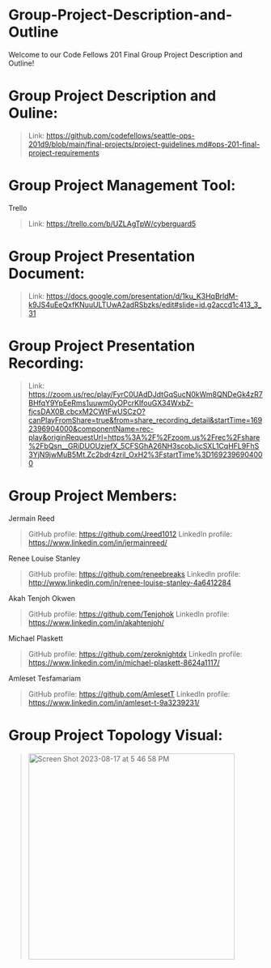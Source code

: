 # Group-Project-Description-and-Outline
Welcome to our Code Fellows 201 Final Group Project Description and Outline!


# Group Project Description and Ouline:
 
  > Link: https://github.com/codefellows/seattle-ops-201d9/blob/main/final-projects/project-guidelines.md#ops-201-final-project-requirements


# Group Project Management Tool:

Trello
>Link: https://trello.com/b/UZLAgTpW/cyberguard5 


# Group Project Presentation Document:

>Link: https://docs.google.com/presentation/d/1ku_K3HqBrldM-k9JS4uEeQxfKNuuULTUwA2adRSbzks/edit#slide=id.g2accd1c413_3_31 


# Group Project Presentation Recording:

>Link: https://zoom.us/rec/play/FyrC0UAdDJdtGqSucN0kWm8QNDeGk4zR7BHfqY9YpEeRms1uuwm0yOPcrKIfouGX34WxbZ-fjcsDAX0B.cbcxM2CWtFwUSCzO?canPlayFromShare=true&from=share_recording_detail&startTime=1692396904000&componentName=rec-play&originRequestUrl=https%3A%2F%2Fzoom.us%2Frec%2Fshare%2FbQsn__GRiDUOUzjefX_5CFSGhA26NH3scobJicSXL1CqHFL9FhS3YjN9jwMuB5Mt.Zc2bdr4zril_OxH2%3FstartTime%3D1692396904000 


# Group Project Members:

Jermain Reed
> GitHub profile: https://github.com/Jreed1012
> LinkedIn profile: https://www.linkedin.com/in/jermainreed/

Renee Louise Stanley
> GitHub profile: https://github.com/reneebreaks
> LinkedIn profile: http://www.linkedin.com/in/renee-louise-stanley-4a6412284

Akah Tenjoh Okwen
> GitHub profile: https://github.com/Tenjohok
> LinkedIn profile: https://www.linkedin.com/in/akahtenjoh/

Michael Plaskett
> GitHub profile: https://github.com/zeroknightdx
> LinkedIn profile: https://www.linkedin.com/in/michael-plaskett-8624a1117/

Amleset Tesfamariam
> GitHub profile: https://github.com/AmlesetT
> LinkedIn profile: https://www.linkedin.com/in/amleset-t-9a3239231/


# Group Project Topology Visual:
> <img width="407" alt="Screen Shot 2023-08-17 at 5 46 58 PM" src="https://github.com/CyberGuard5/Group-Project-Description-and-Outline/assets/139098353/a3c86c5d-9d82-417b-afda-7fd740280860">

